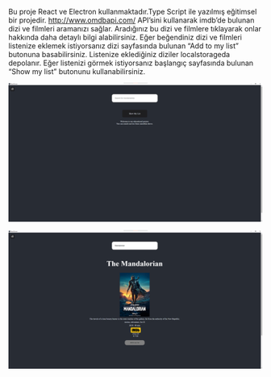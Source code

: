Bu proje React ve Electron kullanmaktadır.Type Script ile yazılmış eğitimsel bir projedir. 
http://www.omdbapi.com/ API’sini kullanarak imdb’de bulunan dizi ve filmleri aramanızı sağlar. Aradığınız bu dizi ve filmlere tıklayarak onlar hakkında daha detaylı bilgi alabilirsiniz. Eğer beğendiniz dizi ve filmleri listenize eklemek istiyorsanız dizi sayfasında bulunan “Add to my list” butonuna basabilirsiniz. Listenize eklediğiniz diziler localstorageda depolanır. Eğer listenizi görmek istiyorsanız başlangıç sayfasında bulunan “Show my list” butonunu kullanabilirsiniz.

![Main](./ReadmeIMG/main.png)

![MoviePage](./ReadmeIMG/MoviePage.png)